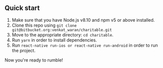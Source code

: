 ## Quick start

1.  Make sure that you have Node.js v8.10 and npm v5 or above installed.
2.  Clone this repo using `git clone git@bitbucket.org:venkat_waran/charitable.git`
3.  Move to the appropriate directory: `cd charitable`.
4.  Run `yarn` in order to install dependencies.
5.  Run `react-native run-ios or react-native run-android` in order to run the project.

Now you're ready to rumble!
